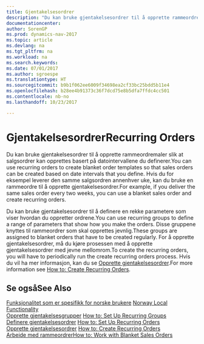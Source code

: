 ```yaml
---
title: Gjentakelsesordrer
description: "Du kan bruke gjentakelsesordrer til å opprette rammeordremaler slik at salgsordrer kan opprettes basert på datointervallene du definerer."
documentationcenter: 
author: SorenGP
ms.prod: dynamics-nav-2017
ms.topic: article
ms.devlang: na
ms.tgt_pltfrm: na
ms.workload: na
ms.search.keywords: 
ms.date: 07/01/2017
ms.author: sgroespe
ms.translationtype: HT
ms.sourcegitcommit: b9b1f062ee6009f34698ea2cf33bc25bdd5b11e4
ms.openlocfilehash: b28ee4b91373c36f7dcd75e8b5dfa7ffdc4cc501
ms.contentlocale: nb-no
ms.lasthandoff: 10/23/2017

---
```

# <a name="recurring-orders"></a><span data-ttu-id="d2a0c-103">Gjentakelsesordrer</span><span class="sxs-lookup"><span data-stu-id="d2a0c-103">Recurring Orders</span></span>
<span data-ttu-id="d2a0c-104">Du kan bruke gjentakelsesordrer til å opprette rammeordremaler slik at salgsordrer kan opprettes basert på datointervallene du definerer.</span><span class="sxs-lookup"><span data-stu-id="d2a0c-104">You can use recurring orders to create blanket order templates so that sales orders can be created based on date intervals that you define.</span></span> <span data-ttu-id="d2a0c-105">Hvis du for eksempel leverer den samme salgsordren annenhver uke, kan du bruke en rammeordre til å opprette gjentakelsesordrer.</span><span class="sxs-lookup"><span data-stu-id="d2a0c-105">For example, if you deliver the same sales order every two weeks, you can use a blanket sales order and create recurring orders.</span></span>  

<span data-ttu-id="d2a0c-106">Du kan bruke gjentakelsesordrer til å definere en rekke parametere som viser hvordan du oppretter ordrene.</span><span class="sxs-lookup"><span data-stu-id="d2a0c-106">You can use recurring groups to define a range of parameters that show how you make the orders.</span></span> <span data-ttu-id="d2a0c-107">Disse gruppene knyttes til rammeordrer som skal opprettes jevnlig.</span><span class="sxs-lookup"><span data-stu-id="d2a0c-107">These groups are assigned to blanket orders that have to be created regularly.</span></span> <span data-ttu-id="d2a0c-108">For å opprette gjentakelsesordrer, må du kjøre prosessen med å opprette gjentakelsesordrer med jevne mellomrom.</span><span class="sxs-lookup"><span data-stu-id="d2a0c-108">To create the recurring orders, you will have to periodically run the create recurring orders process.</span></span> <span data-ttu-id="d2a0c-109">Hvis du vil ha mer informasjon, kan du se [Opprette gjentakelsesordrer](how-to-create-recurring-orders.md).</span><span class="sxs-lookup"><span data-stu-id="d2a0c-109">For more information see [How to: Create Recurring Orders](how-to-create-recurring-orders.md).</span></span>  

## <a name="see-also"></a><span data-ttu-id="d2a0c-110">Se også</span><span class="sxs-lookup"><span data-stu-id="d2a0c-110">See Also</span></span>  
 <span data-ttu-id="d2a0c-111">[Funksjonalitet som er spesifikk for norske brukere](norway-local-functionality.md) </span><span class="sxs-lookup"><span data-stu-id="d2a0c-111">[Norway Local Functionality](norway-local-functionality.md) </span></span>  
 <span data-ttu-id="d2a0c-112">[Opprette gjentakelsesgrupper](how-to-set-up-recurring-groups.md) </span><span class="sxs-lookup"><span data-stu-id="d2a0c-112">[How to: Set Up Recurring Groups](how-to-set-up-recurring-groups.md) </span></span>  
 <span data-ttu-id="d2a0c-113">[Definere gjentakelsesordrer](how-to-set-up-recurring-orders.md) </span><span class="sxs-lookup"><span data-stu-id="d2a0c-113">[How to: Set Up Recurring Orders](how-to-set-up-recurring-orders.md) </span></span>  
 <span data-ttu-id="d2a0c-114">[Opprette gjentakelsesordrer](how-to-create-recurring-orders.md) </span><span class="sxs-lookup"><span data-stu-id="d2a0c-114">[How to: Create Recurring Orders](how-to-create-recurring-orders.md) </span></span>  
 [<span data-ttu-id="d2a0c-115">Arbeide med rammeordrer</span><span class="sxs-lookup"><span data-stu-id="d2a0c-115">How to: Work with Blanket Sales Orders</span></span>](../../sales-how-to-create-blanket-sales-orders.md)

